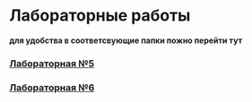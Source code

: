 # Лабораторные работы

**для удобства в соответсвующие папки пожно перейти тут**

### [Лабораторная №5](https://github.com/fkifa/laboratory/tree/develop/2020-2021/OS/lab05)

### [Лабораторная №6](https://github.com/fkifa/laboratory/tree/develop/2020-2021/OS/lab06)


